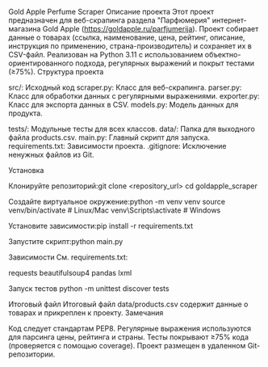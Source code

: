 Gold Apple Perfume Scraper
Описание проекта
Этот проект предназначен для веб-скрапинга раздела "Парфюмерия" интернет-магазина Gold Apple (https://goldapple.ru/parfjumerija). Проект собирает данные о товарах (ссылка, наименование, цена, рейтинг, описание, инструкция по применению, страна-производитель) и сохраняет их в CSV-файл. Реализован на Python 3.11 с использованием объектно-ориентированного подхода, регулярных выражений и покрыт тестами (≥75%).
Структура проекта

src/: Исходный код
scraper.py: Класс для веб-скрапинга.
parser.py: Класс для обработки данных с регулярными выражениями.
exporter.py: Класс для экспорта данных в CSV.
models.py: Модель данных для продукта.


tests/: Модульные тесты для всех классов.
data/: Папка для выходного файла products.csv.
main.py: Главный скрипт для запуска.
requirements.txt: Зависимости проекта.
.gitignore: Исключение ненужных файлов из Git.

Установка

Клонируйте репозиторий:git clone <repository_url>
cd goldapple_scraper


Создайте виртуальное окружение:python -m venv venv
source venv/bin/activate  # Linux/Mac
venv\Scripts\activate      # Windows


Установите зависимости:pip install -r requirements.txt


Запустите скрипт:python main.py



Зависимости
См. requirements.txt:

requests
beautifulsoup4
pandas
lxml

Запуск тестов
python -m unittest discover tests

Итоговый файл
Итоговый файл data/products.csv содержит данные о товарах и прикреплен к проекту.
Замечания

Код следует стандартам PEP8.
Регулярные выражения используются для парсинга цены, рейтинга и страны.
Тесты покрывают ≥75% кода (проверяется с помощью coverage).
Проект размещен в удаленном Git-репозитории.

